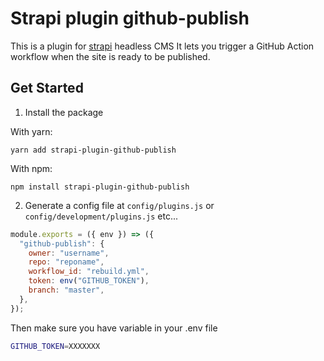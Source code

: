 # Strapi plugin github-publish

This is a plugin for [strapi](https://github.com/strapi/strapi) headless CMS
It lets you trigger a GitHub Action workflow when the site is ready to be published.

## Get Started

1. Install the package

With yarn:

`yarn add strapi-plugin-github-publish`

With npm:

`npm install strapi-plugin-github-publish`

2. Generate a config file at `config/plugins.js` or `config/development/plugins.js` etc...

```js
module.exports = ({ env }) => ({
  "github-publish": {
    owner: "username",
    repo: "reponame",
    workflow_id: "rebuild.yml",
    token: env("GITHUB_TOKEN"),
    branch: "master",
  },
});
```

Then make sure you have variable in your .env file

```sh
GITHUB_TOKEN=XXXXXXX
```
